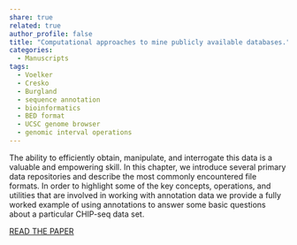 ```yaml
---
share: true
related: true
author_profile: false
title: "Computational approaches to mine publicly available databases."
categories:
  - Manuscripts
tags:
  - Voelker
  - Cresko
  - Burgland
  - sequence annotation
  - bioinformatics
  - BED format
  - UCSC genome browser
  - genomic interval operations
---
```


The ability to efficiently obtain, manipulate, and interrogate this data is a valuable and empowering skill. In this chapter, we introduce several primary data repositories and describe the most commonly encountered file formats. In order to highlight some of the key concepts, operations, and utilities that are involved in working with annotation data we provide a fully worked example of using annotations to answer some basic questions about a particular CHIP-seq data set.

[READ THE PAPER](https://link.springer.com/protocol/10.1007%2F978-1-62703-980-2_24)
